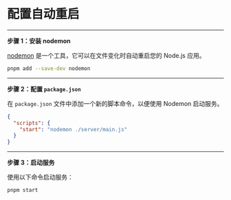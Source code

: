 # 配置自动重启

----

**步骤 1：安装 nodemon**

[nodemon](https://www.npmjs.com/package/nodemon) 是一个工具，它可以在文件变化时自动重启您的 Node.js 应用。

```bash
pnpm add --save-dev nodemon
```

-----

**步骤 2：配置 `package.json`**

在 `package.json` 文件中添加一个新的脚本命令，以便使用 Nodemon 启动服务。

```json
{
  "scripts": {   
    "start": "nodemon ./server/main.js"
  }
}
```

-----

**步骤 3：启动服务**

使用以下命令启动服务：

```bash
pnpm start
```


